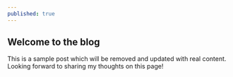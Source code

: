 ```yaml
---
published: true
---
```

## Welcome to the blog

This is a sample post which will be removed and updated with real content. Looking forward to sharing my thoughts on this page!
